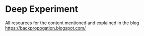 # Deep Experiment

All resources for the content mentioned and explained in the blog <a>https://backpropogation.blogspot.com/</a>
